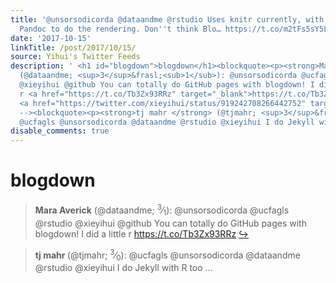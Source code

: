 ```yaml
---
title: '@unsorsodicorda @dataandme @rstudio Uses knitr currently, with Jekyll &amp;
  Pandoc to do the rendering. Don''t think Blo… https://t.co/m2tFs5sY5L'
date: '2017-10-15'
linkTitle: /post/2017/10/15/
source: Yihui's Twitter Feeds
description: ' <h1 id="blogdown">blogdown</h1><blockquote><p><strong>Mara Averick</strong>
  (@dataandme; <sup>3</sup>&frasl;<sub>1</sub>): @unsorsodicorda @ucfagls @rstudio
  @xieyihui @github You can totally do GitHub pages with blogdown! I did a little
  r <a href="https://t.co/Tb3Zx93RRz" target="_blank">https://t.co/Tb3Zx93RRz</a>
  <a href="https://twitter.com/xieyihui/status/919242708266442752" target="_blank">&#8618;</a></p></blockquote><!--
  --><blockquote><p><strong>tj mahr </strong> (@tjmahr; <sup>3</sup>&frasl;<sub>0</sub>):
  @ucfagls @unsorsodicorda @dataandme @rstudio @xieyihui I do Jekyll with R too ...'
disable_comments: true
---
```

 <h1 id="blogdown">blogdown</h1><blockquote><p><strong>Mara Averick</strong> (@dataandme; <sup>3</sup>&frasl;<sub>1</sub>): @unsorsodicorda @ucfagls @rstudio @xieyihui @github You can totally do GitHub pages with blogdown! I did a little r <a href="https://t.co/Tb3Zx93RRz" target="_blank">https://t.co/Tb3Zx93RRz</a> <a href="https://twitter.com/xieyihui/status/919242708266442752" target="_blank">&#8618;</a></p></blockquote><!-- --><blockquote><p><strong>tj mahr </strong> (@tjmahr; <sup>3</sup>&frasl;<sub>0</sub>): @ucfagls @unsorsodicorda @dataandme @rstudio @xieyihui I do Jekyll with R too ...